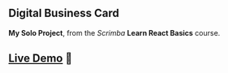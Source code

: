 
## Digital Business Card
  **My Solo Project**, from the _Scrimba_  **Learn React Basics** course.

## <a href="https://siya-digital-business-card.netlify.app" target="_blank">Live Demo</a> 🚀

